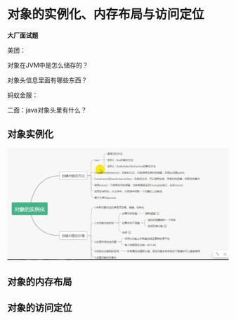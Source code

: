 # 对象的实例化、内存布局与访问定位

**大厂面试题**

美团：

对象在JVM中是怎么储存的？

对象头信息里面有哪些东西？



蚂蚁金服：

二面：java对象头里有什么？

## 对象实例化

![image-20201022164924542](对象的实例化、内存布局与访问定位.assets/image-20201022164924542.png)





## 对象的内存布局





## 对象的访问定位





